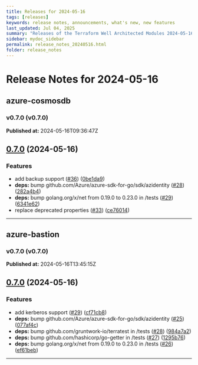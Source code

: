 ```yaml
---
title: Releases for 2024-05-16
tags: [releases]
keywords: release notes, announcements, what's new, new features
last_updated: Jul 04, 2025
summary: "Releases of the Terraform Well Architected Modules 2024-05-16"
sidebar: mydoc_sidebar
permalink: release_notes_20240516.html
folder: release_notes
---
```


# Release Notes for 2024-05-16

## azure-cosmosdb
### v0.7.0 (v0.7.0)
**Published at:** 2024-05-16T09:36:47Z

## [0.7.0](https://github.com/CloudNationHQ/terraform-azure-cosmosdb/compare/v0.6.0...v0.7.0) (2024-05-16)


### Features

* add backup support ([#36](https://github.com/CloudNationHQ/terraform-azure-cosmosdb/issues/36)) ([0be1da9](https://github.com/CloudNationHQ/terraform-azure-cosmosdb/commit/0be1da9be1b173c89b1fc575bedfd289d3c88637))
* **deps:** bump github.com/Azure/azure-sdk-for-go/sdk/azidentity ([#28](https://github.com/CloudNationHQ/terraform-azure-cosmosdb/issues/28)) ([282a4b4](https://github.com/CloudNationHQ/terraform-azure-cosmosdb/commit/282a4b46485a3f761b538419f319d2c913929413))
* **deps:** bump golang.org/x/net from 0.19.0 to 0.23.0 in /tests ([#29](https://github.com/CloudNationHQ/terraform-azure-cosmosdb/issues/29)) ([6341e62](https://github.com/CloudNationHQ/terraform-azure-cosmosdb/commit/6341e6230f072451b7e511e1d1620faf6416e755))
* replace deprecated properties ([#33](https://github.com/CloudNationHQ/terraform-azure-cosmosdb/issues/33)) ([ce76014](https://github.com/CloudNationHQ/terraform-azure-cosmosdb/commit/ce76014eb3a60476762cc208ffe9506daea4fa79))

---

## azure-bastion
### v0.7.0 (v0.7.0)
**Published at:** 2024-05-16T13:45:15Z

## [0.7.0](https://github.com/CloudNationHQ/terraform-azure-bastion/compare/v0.6.0...v0.7.0) (2024-05-16)


### Features

* add kerberos support ([#29](https://github.com/CloudNationHQ/terraform-azure-bastion/issues/29)) ([cf71cb8](https://github.com/CloudNationHQ/terraform-azure-bastion/commit/cf71cb8ea530d96a67bd9c138d5ee0ecb3d7afba))
* **deps:** bump github.com/Azure/azure-sdk-for-go/sdk/azidentity ([#25](https://github.com/CloudNationHQ/terraform-azure-bastion/issues/25)) ([077af4c](https://github.com/CloudNationHQ/terraform-azure-bastion/commit/077af4c61db33e325bcc42891ce28849d5119864))
* **deps:** bump github.com/gruntwork-io/terratest in /tests ([#28](https://github.com/CloudNationHQ/terraform-azure-bastion/issues/28)) ([984a7a2](https://github.com/CloudNationHQ/terraform-azure-bastion/commit/984a7a2f01b6e995edf709b6f539906d40c7a74f))
* **deps:** bump github.com/hashicorp/go-getter in /tests ([#27](https://github.com/CloudNationHQ/terraform-azure-bastion/issues/27)) ([1295b76](https://github.com/CloudNationHQ/terraform-azure-bastion/commit/1295b76f5eea67e8d6268d54cf51715d0dbca01e))
* **deps:** bump golang.org/x/net from 0.19.0 to 0.23.0 in /tests ([#26](https://github.com/CloudNationHQ/terraform-azure-bastion/issues/26)) ([ef61beb](https://github.com/CloudNationHQ/terraform-azure-bastion/commit/ef61beb60e57f6b75796c09b7eace2ada8e5842c))

---


